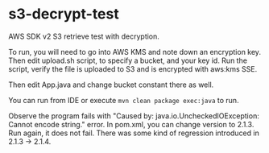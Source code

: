 # s3-decrypt-test
AWS SDK v2 S3 retrieve test with decryption.

To run, you will need to go into AWS KMS and note down an encryption key.
Then edit upload.sh script, to specify a bucket, and your key id.
Run the script, verify the file is uploaded to S3 and is encrypted with aws:kms SSE.

Then edit App.java and change bucket constant there as well.

You can run from IDE or execute `mvn clean package exec:java` to run.

Observe the program fails with "Caused by: java.io.UncheckedIOException: Cannot encode string." error.
In pom.xml, you can change version to 2.1.3. Run again, it does not fail.
There was some kind of regression introduced in 2.1.3 -> 2.1.4.
